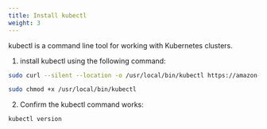 ```yaml
---
title: Install kubectl 
weight: 3
---
```


kubectl is a command line tool for working with Kubernetes clusters.
1. install kubectl using the following command:

```bash
sudo curl --silent --location -o /usr/local/bin/kubectl https://amazon-eks.s3.us-west-2.amazonaws.com/1.19.6/2021-01-05/bin/linux/amd64/kubectl

sudo chmod +x /usr/local/bin/kubectl
```

2. Confirm the kubectl command works:

```bash
kubectl version
```


